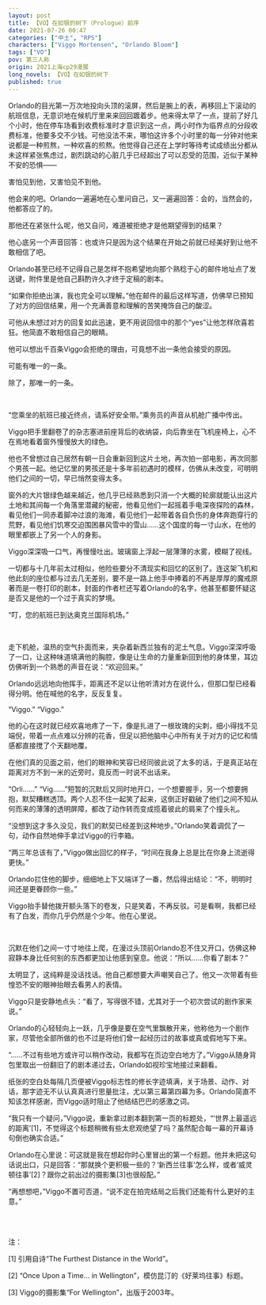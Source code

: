 ```yaml
---
layout: post
title: 【VO】在如银的树下（Prologue）前序
date: 2021-07-26 00:47
categories: ["中土", "RPS"]
characters: ["Viggo Mortensen", "Orlando Bloom"]
tags: ["VO"]
pov: 第三人称
origin: 2021上海cp29漫展
long_novels: 【VO】在如银的树下
published: true
---
```


Orlando的目光第一万次地投向头顶的滚屏，然后是腕上的表，再移回上下滚动的航班信息，无意识地在候机厅里来来回回踱着步。他来得太早了一点，提前了好几个小时，他在停车场看到收费标准时才意识到这一点，两小时作为临界点的分段收费标准，他要多交不少钱。可他没法不来，哪怕这许多个小时里的每一分钟对他来说都是一种煎熬，一种欢喜的煎熬。他觉得自己还在上学时等待考试成绩出分都从未这样紧张焦虑过，剧烈跳动的心脏几乎已经超出了可以忍受的范围，近似于某种不安的恐惧——

害怕见到他，又害怕见不到他。

他会来的吧。Orlando一遍遍地在心里问自己，又一遍遍回答：会的，当然会的，他都答应了的。

那他还在紧张什么呢，他又自问，难道被拒绝才是他期望得到的结果？

他心底另一个声音回答：也或许只是因为这个结果在开始之前就已经美好到让他不敢相信了吧。

Orlando甚至已经不记得自己是怎样不抱希望地向那个熟稔于心的邮件地址点了发送键，附件里是他自己斟酌许久才终于定稿的剧本。

“如果你拒绝出演，我也完全可以理解。”他在邮件的最后这样写道，仿佛早已预知了对方的回信结果，用一个充满善意和理解的苦笑掩饰自己的酸涩。

可他从未想过对方的回复如此迅速，更不用说回信中的那个“yes”让他怎样欣喜若狂。他简直不敢相信自己的眼睛。

他可以想出千百条Viggo会拒绝的理由，可竟想不出一条他会接受的原因。

可能有唯一的一条。

除了，那唯一的一条。

<br>

“您乘坐的航班已接近终点，请系好安全带。”乘务员的声音从机舱广播中传出。

Viggo把手里翻卷了的杂志塞进前座背后的收纳袋，向后靠坐在飞机座椅上，心不在焉地看着窗外慢慢放大的绿色。

他也不曾想过自己居然有朝一日会重新回到这片土地，再次拍一部电影，再次同那个男孩一起。他记忆里的男孩还是十多年前初遇时的模样，仿佛从未改变，可明明他们之间的一切，早已悄然变得太多。

窗外的大片银绿色越来越近，他几乎已经熟悉到只消一个大概的轮廓就能认出这片土地和其间每一个角落里潜藏的秘密，他看见他们一起摇着手电深夜探险的森林，看见他们一同赤着脚冲过浪的海滩，看见他们一起带着各自负伤的身体奔跑穿行的荒野，看见他们饥寒交迫围困暴风雪中的雪山……这个国度的每一寸山水，在他的眼里都嵌上了另一个人的身影。

Viggo深深吸一口气，再慢慢吐出。玻璃窗上浮起一层薄薄的水雾，模糊了视线。

一切都与十几年前太过相似，他险些要分不清现实和回忆的区别了。连这架飞机和他此刻的座位都与过去几无差别，要不是一路上他手中捧着的不再是厚厚的魔戒原著而是一卷打印的剧本，封面的作者栏还写着Orlando的名字，他甚至都要怀疑这是否又是他的一个过于真实的梦境。

“叮，您的航班已到达奥克兰国际机场。”

<br>

走下机舱，温热的空气扑面而来，夹杂着新西兰独有的泥土气息。Viggo深深呼吸了一口，让这种味道填满他的胸腔，像是让生命的力量重新回到他的身体里，耳边仿佛听到一个熟悉的声音在说：“欢迎回来。”

Orlando远远地向他挥手，距离还不足以让他听清对方在说什么，但那口型已经看得分明。他在喊他的名字，反反复复。

“Viggo.” “Viggo.”

他的心在这时就已经欢喜地疼了一下，像是扎进了一根玫瑰的尖刺，细小得找不见端倪，带着一点点难以分辨的花香，但足以把他脑中心中所有关于对方的记忆和情感都直接搅了个天翻地覆。

在他们真的见面之前，他们的眼神和笑容已经同彼此说了太多的话，于是真正站在距离对方不到一米的近旁时，竟反而一时说不出话来。

“Orli……” “Vig……”短暂的沉默后又同时地开口，一个想要握手，另一个想要拥抱，默契糟糕透顶。两个人忍不住一起笑了起来，这倒正好戳破了他们之间不知从何而来的薄薄的透明屏障，都改了动作转而变成揽着彼此的肩来了个撞头礼。

“没想到这才多久没见，我们的默契已经差到这种地步。”Orlando笑着调侃了一句，动作自然地伸手拿过Viggo的行李箱。

“两三年总该有了，”Viggo做出回忆的样子，“时间在我身上总是比在你身上流逝得更快。”

Orlando拦住他的脚步，细细地上下又端详了一番，然后得出结论：“不，明明时间还是更眷顾你一些。”

Viggo抬手替他拨开额头落下的卷发，只是笑着，不再反驳。可是看啊，我都已经有了白发，而你几乎仍然是个少年。他在心里说。

<br>

沉默在他们之间一寸寸地往上爬，在漫过头顶前Orlando忍不住又开口，仿佛这种寂静本身比任何别的东西都更加让他感到窒息。他说：“所以……你看了剧本？”

太明显了，这纯粹是没话找话。他自己都想要大声嘲笑自己了。他又一次带着有些惶恐不安的眼神抬眼去看男人的表情。

Viggo只是安静地点头：“看了，写得很不错，尤其对于一个初次尝试的剧作家来说。”

Orlando的心轻轻向上一跃，几乎像是要在空气里飘散开来，他称他为一个剧作家，尽管他全部所做的也不过是将他们曾一起经历过的故事或真或假地写下来。

“……不过有些地方或许可以稍作改动，我都写在页边空白地方了。”Viggo从随身背包里取出一份翻旧了的剧本递过去，Orlando如视珍宝地接过来翻看。

纸张的空白处每隔几页便被Viggo标志性的修长字迹填满，关于场景、动作、对话，那字迹无不认认真真进行思量批注，尤以第三幕第四幕为多。Orlando简直不知该怎样感谢，而Viggo适时阻止了他结结巴巴的感激之词。

“我只有一个疑问，”Viggo说，重新拿过剧本翻到第一页的标题处，“‘世界上最遥远的距离’[1]，不觉得这个标题稍微有些太悲观绝望了吗？虽然配合每一幕的开幕诗句倒也确实合适。”

Orlando在心里说：可这就是我在想起你时心里冒出的第一个标题。他并未把这句话说出口，只是回答：“那就换个更积极一些的？‘新西兰往事’怎么样，或者‘威灵顿往事’[2]？跟你之前出过的摄影集[3]也很般配。”

“再想想吧，”Viggo不置可否道，“说不定在拍完结局之后我们还能有什么更好的主意。”

<br><br>

注：

[1] 引用自诗“The Furthest Distance in the World”。

[2] “Once Upon a Time... in Wellington”，模仿昆汀的《好莱坞往事》标题。

[3] Viggo的摄影集“For Wellington”，出版于2003年。
